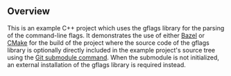 Overview
--------

This is an example C++ project which uses the gflags library for the parsing of
the command-line flags. It demonstrates the use of either [Bazel](http://bazel.io/)
or [CMake](https://cmake.org/) for the build of the project where the source code
of the gflags library is optionally directly included in the example project's
source tree using the [Git submodule command](https://git-scm.com/docs/git-submodule).
When the submodule is not initialized, an external installation of the gflags
library is required instead.
